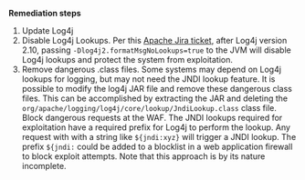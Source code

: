 **Remediation steps**

1. Update Log4j <br>
2. Disable Log4j Lookups. Per this [Apache Jira ticket](https://issues.apache.org/jira/browse/LOG4J2-2109), after Log4j version 2.10, passing `‐Dlog4j2.formatMsgNoLookups=true` to the JVM will disable Log4j lookups and protect the system from exploitation. <br>
3. Remove dangerous .class files. Some systems may depend on Log4j lookups for logging, but may not need the JNDI lookup feature. 
It is possible to modify the log4j JAR file and remove these dangerous class files. This can be accomplished by extracting the JAR and deleting the `org/apache/logging/log4j/core/lookup/JndiLookup.class` class file. <br>
Block dangerous requests at the WAF. The JNDI lookups required for exploitation have a required prefix for Log4j to perform the lookup. Any request with with a string like `${jndi:xyz}` will trigger a JNDI lookup. The prefix `${jndi:` could be added to a blocklist in a web application firewall to block exploit attempts. Note that this approach is by its nature incomplete. <br>
